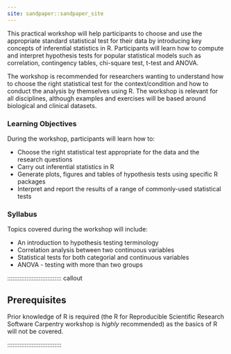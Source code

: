 ```yaml
---
site: sandpaper::sandpaper_site
---
```


This practical workshop will help participants to choose and use the appropriate standard statistical test for their data by introducing key concepts of inferential statistics in R. 
Participants will learn how to compute and interpret hypothesis tests for popular statistical models such as correlation, contingency tables, chi-square test, t-test and ANOVA. 

The workshop is recommended for researchers wanting to understand how to choose the right statistical test for the context/condition and how to conduct the analysis by themselves using R. 
The workshop is relevant for all disciplines, although examples and exercises will be based around biological and clinical datasets.

### Learning Objectives
During the workshop, participants will learn how to:

* Choose the right statistical test appropriate for the data and the research questions</li>
* Carry out inferential statistics in R</li>
* Generate plots, figures and tables of hypothesis tests using specific R packages</li>
* Interpret and report the results of a range of commonly-used statistical tests</li>

### Syllabus
Topics covered during the workshop will include:

* An introduction to hypothesis testing terminology</li>
* Correlation analysis between two continuous variables</li>
* Statistical tests for both categorial and continuous variables</li>
* ANOVA - testing with more than two groups</li>


::::::::::::::::::::::::::::::: callout

## Prerequisites

Prior knowledge of R is required (the R for Reproducible Scientific Research Software Carpentry workshop is _highly_ recommended) as the basics of R will not be covered.

::::::::::::::::::::::::::::::: 

[workbench]: https://carpentries.github.io/sandpaper-docs

